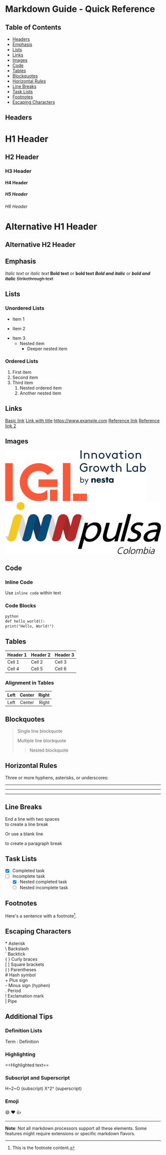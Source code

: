 # Markdown Guide - Quick Reference

## Table of Contents
- [Headers](#headers)
- [Emphasis](#emphasis)
- [Lists](#lists)
- [Links](#links)
- [Images](#images)
- [Code](#code)
- [Tables](#tables)
- [Blockquotes](#blockquotes)
- [Horizontal Rules](#horizontal-rules)
- [Line Breaks](#line-breaks)
- [Task Lists](#task-lists)
- [Footnotes](#footnotes)
- [Escaping Characters](#escaping-characters)

## Headers
# H1 Header
## H2 Header
### H3 Header
#### H4 Header
##### H5 Header
###### H6 Header

Alternative H1 Header
===================

Alternative H2 Header
-------------------

## Emphasis
*Italic text* or _italic text_
**Bold text** or __bold text__
***Bold and italic*** or ___bold and italic___
~~Strikethrough text~~

## Lists
### Unordered Lists
- Item 1
* Item 2
+ Item 3
  - Nested item
    * Deeper nested item

### Ordered Lists
1. First item
2. Second item
3. Third item
   1. Nested ordered item
   2. Another nested item

## Links
[Basic link](https://www.example.com)
[Link with title](https://www.example.com "Link title")
<https://www.example.com> <!-- Direct URL -->
[Reference link][reference]
[Reference link 2][reference]

[reference]: https://www.example.com

## Images
![Alt text](assets/igl_logo.png)
![Alt text](assets/innpulsa_logo.png "Image title")

## Code
### Inline Code
Use `inline code` within text

### Code Blocks
```
python
def hello_world():
print("Hello, World!")
``` 


## Tables
| Header 1 | Header 2 | Header 3 |
|----------|----------|----------|
| Cell 1   | Cell 2   | Cell 3   |
| Cell 4   | Cell 5   | Cell 6   |

### Alignment in Tables
| Left | Center | Right |
|:-----|:------:|------:|
|Left  |Center  |Right  |

## Blockquotes
> Single line blockquote
>
> Multiple line
> blockquote
>> Nested blockquote

## Horizontal Rules
Three or more hyphens, asterisks, or underscores:

---
***
___

## Line Breaks
End a line with two spaces  
to create a line break

Or use a blank line

to create a paragraph break

## Task Lists
- [x] Completed task
- [ ] Incomplete task
  - [x] Nested completed task
  - [ ] Nested incomplete task

## Footnotes
Here's a sentence with a footnote[^1].

[^1]: This is the footnote content.

## Escaping Characters
\* Asterisk  
\\ Backslash  
\` Backtick  
\{ \} Curly braces  
\[ \] Square brackets  
\( \) Parentheses  
\# Hash symbol  
\+ Plus sign  
\- Minus sign (hyphen)  
\. Period  
\! Exclamation mark  
\| Pipe

## Additional Tips
### Definition Lists
Term
: Definition

### Highlighting
==Highlighted text==

### Subscript and Superscript
H~2~O (subscript)
X^2^ (superscript)

### Emoji
:smile: :heart: :thumbsup:

---
**Note**: Not all markdown processors support all these elements. Some features might require extensions or specific markdown flavors.